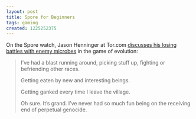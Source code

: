 ```yaml
---
layout: post
title: Spore for Beginners
tags: gaming
created: 1225252375
---
```

On the Spore watch, Jason Henninger at Tor.com [discusses his losing battles with enemy microbes](http://www.tor.com/index.php?option=com_content&view=blog&id=7419) in the game of evolution:

> I’ve had a blast running around, picking stuff up, fighting or befriending other races.
>
> Getting eaten by new and interesting beings.
>
> Getting ganked every time I leave the village.
>
> Oh sure. It’s grand. I’ve never had so much fun being on the receiving end of perpetual genocide.
